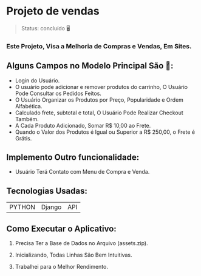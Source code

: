 <h1>Projeto de vendas</h1>

> Status: concluído  🖥️

### Este Projeto, Visa a Melhoria de Compras e Vendas, Em Sites.

## Alguns Campos no Modelo Principal São 🛒:

+ Login do Usuário.
+ O usuário pode adicionar e remover produtos do carrinho, O Usuário Pode Consultar os Pedidos Feitos.
+ O Usuário Organizar os Produtos por Preço, Popularidade e Ordem Alfabética. 
+ Calculado frete, subtotal e total, O Usuário Pode Realizar Checkout Também.
+ A Cada Produto Adicionado, Somar R$ 10,00 ao Frete.
+ Quando o Valor dos Produtos é Igual ou Superior a R$ 250,00, o Frete é Grátis.


## Implemento Outro funcionalidade:

* Usuário Terá Contato com Menu de Compra e Venda.


## Tecnologias Usadas:

<table>
  <tr>
    <td>PYTHON</td>
    <td>Django</td>
    <td>API</td>
  </tr>
 
</table>

## Como Executar o Aplicativo:

1) Precisa Ter a Base de Dados no Arquivo (assets.zip).

2) Inicializando, Todas Linhas São Bem Intuitivas.

3) Trabalhei para o Melhor Rendimento.
